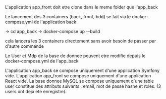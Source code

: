 L'application app_front doit etre clone dans le meme folder que l'app_back 

Le lancement des 3 containers (back, front, bdd) se fait via le docker-compose.yml de l'application back 

-> cd app_back
-> docker-compose up --build 

cela lancera les 3 containers directement sans avoir besoin de passer par d'autre commande

Le User et Mdp de la base de donnee peuvent etre modifie depuis le docker-compose.yml de l'app_back  

L'application app_back se compose uniquement d'une application Symfony vide. 
L'application app_front se compose uniquement d'une application React vide. 
La base donnee MySQL se compose uniquement d'une table user constitue des attributs suivants : email, mot de passe hashe et roles. (3 users ont deja ete enregistre). 